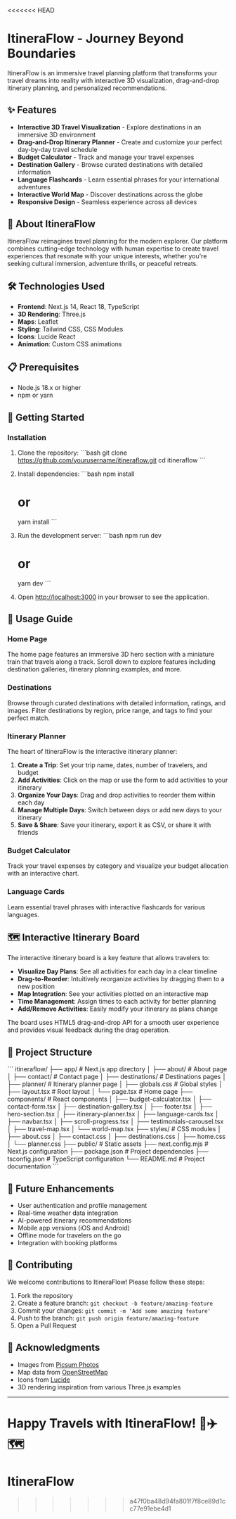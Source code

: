 <<<<<<< HEAD
# ItineraFlow - Journey Beyond Boundaries

ItineraFlow is an immersive travel planning platform that transforms your travel dreams into reality with interactive 3D visualization, drag-and-drop itinerary planning, and personalized recommendations.

## ✨ Features

- **Interactive 3D Travel Visualization** - Explore destinations in an immersive 3D environment
- **Drag-and-Drop Itinerary Planner** - Create and customize your perfect day-by-day travel schedule
- **Budget Calculator** - Track and manage your travel expenses
- **Destination Gallery** - Browse curated destinations with detailed information
- **Language Flashcards** - Learn essential phrases for your international adventures
- **Interactive World Map** - Discover destinations across the globe
- **Responsive Design** - Seamless experience across all devices

## 🚂 About ItineraFlow

ItineraFlow reimagines travel planning for the modern explorer. Our platform combines cutting-edge technology with human expertise to create travel experiences that resonate with your unique interests, whether you're seeking cultural immersion, adventure thrills, or peaceful retreats.

## 🛠️ Technologies Used

- **Frontend**: Next.js 14, React 18, TypeScript
- **3D Rendering**: Three.js
- **Maps**: Leaflet
- **Styling**: Tailwind CSS, CSS Modules
- **Icons**: Lucide React
- **Animation**: Custom CSS animations

## 📋 Prerequisites

- Node.js 18.x or higher
- npm or yarn

## 🚀 Getting Started

### Installation

1. Clone the repository:
   \`\`\`bash
   git clone https://github.com/yourusername/itineraflow.git
   cd itineraflow
   \`\`\`

2. Install dependencies:
   \`\`\`bash
   npm install
   # or
   yarn install
   \`\`\`

3. Run the development server:
   \`\`\`bash
   npm run dev
   # or
   yarn dev
   \`\`\`

4. Open [http://localhost:3000](http://localhost:3000) in your browser to see the application.

## 📱 Usage Guide

### Home Page

The home page features an immersive 3D hero section with a miniature train that travels along a track. Scroll down to explore features including destination galleries, itinerary planning examples, and more.

### Destinations

Browse through curated destinations with detailed information, ratings, and images. Filter destinations by region, price range, and tags to find your perfect match.

### Itinerary Planner

The heart of ItineraFlow is the interactive itinerary planner:

1. **Create a Trip**: Set your trip name, dates, number of travelers, and budget
2. **Add Activities**: Click on the map or use the form to add activities to your itinerary
3. **Organize Your Days**: Drag and drop activities to reorder them within each day
4. **Manage Multiple Days**: Switch between days or add new days to your itinerary
5. **Save & Share**: Save your itinerary, export it as CSV, or share it with friends

### Budget Calculator

Track your travel expenses by category and visualize your budget allocation with an interactive chart.

### Language Cards

Learn essential travel phrases with interactive flashcards for various languages.

## 🗺️ Interactive Itinerary Board

The interactive itinerary board is a key feature that allows travelers to:

- **Visualize Day Plans**: See all activities for each day in a clear timeline
- **Drag-to-Reorder**: Intuitively reorganize activities by dragging them to a new position
- **Map Integration**: See your activities plotted on an interactive map
- **Time Management**: Assign times to each activity for better planning
- **Add/Remove Activities**: Easily modify your itinerary as plans change

The board uses HTML5 drag-and-drop API for a smooth user experience and provides visual feedback during the drag operation.

## 📁 Project Structure

\`\`\`
itineraflow/
├── app/                  # Next.js app directory
│   ├── about/            # About page
│   ├── contact/          # Contact page
│   ├── destinations/     # Destinations pages
│   ├── planner/          # Itinerary planner page
│   ├── globals.css       # Global styles
│   ├── layout.tsx        # Root layout
│   └── page.tsx          # Home page
├── components/           # React components
│   ├── budget-calculator.tsx
│   ├── contact-form.tsx
│   ├── destination-gallery.tsx
│   ├── footer.tsx
│   ├── hero-section.tsx
│   ├── itinerary-planner.tsx
│   ├── language-cards.tsx
│   ├── navbar.tsx
│   ├── scroll-progress.tsx
│   ├── testimonials-carousel.tsx
│   ├── travel-map.tsx
│   └── world-map.tsx
├── styles/               # CSS modules
│   ├── about.css
│   ├── contact.css
│   ├── destinations.css
│   ├── home.css
│   └── planner.css
├── public/               # Static assets
├── next.config.mjs       # Next.js configuration
├── package.json          # Project dependencies
├── tsconfig.json         # TypeScript configuration
└── README.md             # Project documentation
\`\`\`


## 🔮 Future Enhancements

- User authentication and profile management
- Real-time weather data integration
- AI-powered itinerary recommendations
- Mobile app versions (iOS and Android)
- Offline mode for travelers on the go
- Integration with booking platforms

## 🤝 Contributing

We welcome contributions to ItineraFlow! Please follow these steps:

1. Fork the repository
2. Create a feature branch: `git checkout -b feature/amazing-feature`
3. Commit your changes: `git commit -m 'Add some amazing feature'`
4. Push to the branch: `git push origin feature/amazing-feature`
5. Open a Pull Request



## 🙏 Acknowledgments

- Images from [Picsum Photos](https://picsum.photos/)
- Map data from [OpenStreetMap](https://www.openstreetmap.org/)
- Icons from [Lucide](https://lucide.dev/)
- 3D rendering inspiration from various Three.js examples


---

Happy Travels with ItineraFlow! 🚂✈️🗺️
=======
# ItineraFlow
>>>>>>> a47f0ba48d94fa801f7f8ce89d1cc77e91ebe4d1
